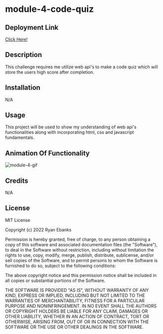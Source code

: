 # module-4-code-quiz

## Deployment Link
[Click Here!](https://ryanebanks.github.io/module-4-code-quiz/)

## Description
This challenge requires me utilize web api's to make a code quiz which will store the users high score after completion.

## Installation
N/A

## Usage
This project will be used to show my understanding of web api's functionalities along with incorporating html, css and javascript fundamentals. 

## Animation Of Functionality

![module-4-gif](https://user-images.githubusercontent.com/43324378/214432546-74d25d40-6594-4f42-a78f-7b332fbf2744.gif)

## Credits
N/A

## License
MIT License

Copyright (c) 2022 Ryan Ebanks

Permission is hereby granted, free of charge, to any person obtaining a copy of this software and associated documentation files (the "Software"), to deal in the Software without restriction, including without limitation the rights to use, copy, modify, merge, publish, distribute, sublicense, and/or sell copies of the Software, and to permit persons to whom the Software is furnished to do so, subject to the following conditions:

The above copyright notice and this permission notice shall be included in all copies or substantial portions of the Software.

THE SOFTWARE IS PROVIDED "AS IS", WITHOUT WARRANTY OF ANY KIND, EXPRESS OR IMPLIED, INCLUDING BUT NOT LIMITED TO THE WARRANTIES OF MERCHANTABILITY, FITNESS FOR A PARTICULAR PURPOSE AND NONINFRINGEMENT. IN NO EVENT SHALL THE AUTHORS OR COPYRIGHT HOLDERS BE LIABLE FOR ANY CLAIM, DAMAGES OR OTHER LIABILITY, WHETHER IN AN ACTION OF CONTRACT, TORT OR OTHERWISE, ARISING FROM, OUT OF OR IN CONNECTION WITH THE SOFTWARE OR THE USE OR OTHER DEALINGS IN THE SOFTWARE.
